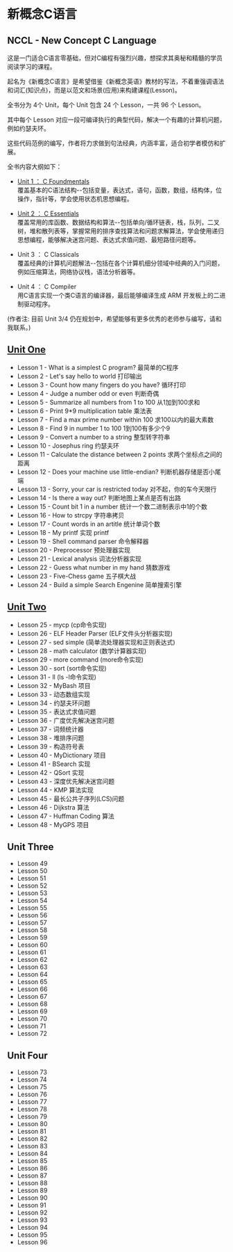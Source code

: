 新概念C语言
=============================

## NCCL - New Concept C Language  

这是一门适合C语言零基础，但对C编程有强烈兴趣，想探求其奥秘和精髓的学员阅读学习的课程。

起名为《新概念C语言》是希望借鉴《新概念英语》教材的写法，不着重强调语法和词汇(知识点)，而是以范文和场景(应用)来构建课程(Lesson)。

全书分为 4个 Unit，每个 Unit 包含 24 个 Lesson，一共 96 个 Lesson。

其中每个 Lesson 对应一段可编译执行的典型代码，解决一个有趣的计算机问题，例如约瑟夫环。

这些代码范例的编写，作者将力求做到句法经典，内涵丰富，适合初学者模仿和扩展。

全书内容大纲如下：

* [Unit 1 ： C Foundmentals](https://github.com/limingth/NCCL/blob/master/Unit-1/README.md)  
覆盖基本的C语法结构--包括变量，表达式，语句，函数，数组，结构体，位操作，指针等，学会使用状态机思想编程。

* [Unit 2 ： C Essentials](https://github.com/limingth/NCCL/blob/master/Unit-2/README.md)  
覆盖常用的库函数、数据结构和算法--包括单向/循环链表，栈，队列，二叉树，堆和散列表等，掌握常用的排序查找算法和问题求解算法，学会使用递归思想编程，能够解决迷宫问题、表达式求值问题、最短路径问题等。

* Unit 3 ： C Classicals  
覆盖经典的计算机问题解法--包括在各个计算机细分领域中经典的入门问题，例如压缩算法，网络协议栈，语法分析器等。

* Unit 4 ： C Compiler  
用C语言实现一个类C语言的编译器，最后能够编译生成 ARM 开发板上的二进制驱动程序。

(作者注: 目前 Unit 3/4 仍在规划中，希望能够有更多优秀的老师参与编写，请和我联系。)

## [Unit One](https://github.com/limingth/NCCL/blob/master/Unit-1/README.md)  
* Lesson 1 - What is a simplest C program? 最简单的C程序
* Lesson 2 - Let's say hello to world 打印输出
* Lesson 3 - Count how many fingers do you have? 循环打印
* Lesson 4 - Judge a number odd or even 判断奇偶
* Lesson 5 - Summarize all numbers from 1 to 100 从1加到100求和
* Lesson 6 - Print 9*9 multiplication table 乘法表
* Lesson 7 - Find a max prime number within 100 求100以内的最大素数
* Lesson 8 - Find 9 in number 1 to 100 1到100有多少个9
* Lesson 9 - Convert a number to a string 整型转字符串
* Lesson 10 - Josephus ring 约瑟夫环
* Lesson 11 - Calculate the distance between 2 points 求两个坐标点之间的距离
* Lesson 12 - Does your machine use little-endian? 判断机器存储是否小尾端
* Lesson 13 - Sorry, your car is restricted today 对不起，你的车今天限行
* Lesson 14 - Is there a way out? 判断地图上某点是否有出路
* Lesson 15 - Count bit 1 in a number 统计一个数二进制表示中1的个数
* Lesson 16 - How to strcpy 字符串拷贝
* Lesson 17 - Count words in an artitle 统计单词个数
* Lesson 18 - My printf 实现 printf
* Lesson 19 - Shell command parser 命令解释器
* Lesson 20 - Preprocessor 预处理器实现
* Lesson 21 - Lexical analysis 词法分析器实现
* Lesson 22 - Guess what number in my hand 猜数游戏
* Lesson 23 - Five-Chess game 五子棋大战
* Lesson 24 - Build a simple Search Engenine 简单搜索引擎

## [Unit Two](https://github.com/limingth/NCCL/blob/master/Unit-2/README.md)  
* Lesson 25 - mycp (cp命令实现)
* Lesson 26 - ELF Header Parser (ELF文件头分析器实现)
* Lesson 27 - sed simple (简单流处理器实现和正则表达式)
* Lesson 28 - math calculator (数学计算器实现)
* Lesson 29 - more command (more命令实现)
* Lesson 30 - sort (sort命令实现)
* Lesson 31 - ll (ls -l命令实现)
* Lesson 32 - MyBash 项目
* Lesson 33 - 动态数组实现
* Lesson 34 - 约瑟夫环问题
* Lesson 35 - 表达式求值问题
* Lesson 36 - 广度优先解决迷宫问题
* Lesson 37 - 词频统计器
* Lesson 38 - 堆排序问题
* Lesson 39 - 构造符号表
* Lesson 40 - MyDictionary 项目
* Lesson 41 - BSearch 实现
* Lesson 42 - QSort 实现
* Lesson 43 - 深度优先解决迷宫问题
* Lesson 44 - KMP 算法实现
* Lesson 45 - 最长公共子序列(LCS)问题
* Lesson 46 - Dijkstra 算法
* Lesson 47 - Huffman Coding 算法
* Lesson 48 - MyGPS 项目


## Unit Three
* Lesson 49   
* Lesson 50   
* Lesson 51   
* Lesson 52   
* Lesson 53  
* Lesson 54 
* Lesson 55 
* Lesson 56 
* Lesson 57 
* Lesson 58 
* Lesson 59 
* Lesson 60 
* Lesson 61 
* Lesson 62 
* Lesson 63 
* Lesson 64 
* Lesson 65 
* Lesson 66 
* Lesson 67 
* Lesson 68 
* Lesson 69 
* Lesson 70 
* Lesson 71 
* Lesson 72 

## Unit Four
* Lesson 73 
* Lesson 74 
* Lesson 75 
* Lesson 76 
* Lesson 77 
* Lesson 78 
* Lesson 79 
* Lesson 80 
* Lesson 81 
* Lesson 82 
* Lesson 83 
* Lesson 84 
* Lesson 85 
* Lesson 86 
* Lesson 87 
* Lesson 88 
* Lesson 89 
* Lesson 90 
* Lesson 91 
* Lesson 92 
* Lesson 93 
* Lesson 94 
* Lesson 95 
* Lesson 96 


